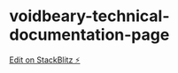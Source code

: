 # voidbeary-technical-documentation-page

[Edit on StackBlitz ⚡️](https://stackblitz.com/edit/voidbeary-technical-documentation-page)